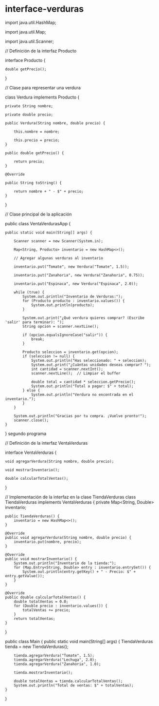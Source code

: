 # interface-verduras

import java.util.HashMap;

import java.util.Map;

import java.util.Scanner;


// Definición de la interfaz Producto

interface Producto {

    double getPrecio();
}

// Clase para representar una verdura

class Verdura implements Producto {

    private String nombre;
    
    private double precio;

    public Verdura(String nombre, double precio) {
    
        this.nombre = nombre;
        
        this.precio = precio;
    }

    public double getPrecio() {
    
        return precio;
    }

    @Override
    
    public String toString() {
    
        return nombre + " - $" + precio;
    }
}

// Clase principal de la aplicación

public class VentaVerdurasApp {

    public static void main(String[] args) {
    
        Scanner scanner = new Scanner(System.in);
        
        Map<String, Producto> inventario = new HashMap<>();

        // Agregar algunas verduras al inventario
        
        inventario.put("Tomate", new Verdura("Tomate", 1.5));
        
        inventario.put("Zanahoria", new Verdura("Zanahoria", 0.75));
        
        inventario.put("Espinaca", new Verdura("Espinaca", 2.0));

        while (true) {
            System.out.println("Inventario de Verduras:");
            for (Producto producto : inventario.values()) {
                System.out.println(producto);
            }

            System.out.print("¿Qué verdura quieres comprar? (Escribe 'salir' para terminar): ");
            String opcion = scanner.nextLine();

            if (opcion.equalsIgnoreCase("salir")) {
                break;
            }

            Producto seleccion = inventario.get(opcion);
            if (seleccion != null) {
                System.out.println("Has seleccionado: " + seleccion);
                System.out.print("¿Cuántas unidades deseas comprar? ");
                int cantidad = scanner.nextInt();
                scanner.nextLine();  // Limpiar el buffer

                double total = cantidad * seleccion.getPrecio();
                System.out.println("Total a pagar: $" + total);
            } else {
                System.out.println("Verdura no encontrada en el inventario.");
            }
        }

        System.out.println("Gracias por tu compra. ¡Vuelve pronto!");
        scanner.close();
    }
}
segundo programa 

// Definición de la interfaz VentaVerduras

interface VentaVerduras {

    void agregarVerdura(String nombre, double precio);
    
    void mostrarInventario();
    
    double calcularTotalVentas();
}

// Implementación de la interfaz en la clase TiendaVerduras
class TiendaVerduras implements VentaVerduras {
    private Map<String, Double> inventario;

    public TiendaVerduras() {
        inventario = new HashMap<>();
    }

    @Override
    public void agregarVerdura(String nombre, double precio) {
        inventario.put(nombre, precio);
    }

    @Override
    public void mostrarInventario() {
        System.out.println("Inventario de la tienda:");
        for (Map.Entry<String, Double> entry : inventario.entrySet()) {
            System.out.println(entry.getKey() + " - Precio: $" + entry.getValue());
        }
    }

    @Override
    public double calcularTotalVentas() {
        double totalVentas = 0.0;
        for (Double precio : inventario.values()) {
            totalVentas += precio;
        }
        return totalVentas;
    }
}

public class Main {
    public static void main(String[] args) {
        TiendaVerduras tienda = new TiendaVerduras();

        tienda.agregarVerdura("Tomate", 1.5);
        tienda.agregarVerdura("Lechuga", 2.0);
        tienda.agregarVerdura("Zanahoria", 1.0);

        tienda.mostrarInventario();

        double totalVentas = tienda.calcularTotalVentas();
        System.out.println("Total de ventas: $" + totalVentas);
    }
}
